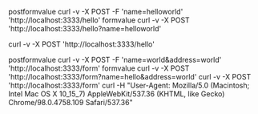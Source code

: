 postformvalue
curl -v -X POST -F 'name=helloworld' 'http://localhost:3333/hello'
formvalue
curl -v -X POST 'http://localhost:3333/hello?name=helloworld'

curl -v -X POST 'http://localhost:3333/hello'

postformvalue
curl -v -X POST -F 'name=world&address=world' 'http://localhost:3333/form'
formvalue
curl -v -X POST 'http://localhost:3333/form?name=hello&address=world'
curl -v -X POST 'http://localhost:3333/form'
curl -H "User-Agent: Mozilla/5.0 (Macintosh; Intel Mac OS X 10_15_7) AppleWebKit/537.36 (KHTML, like Gecko) Chrome/98.0.4758.109 Safari/537.36"
